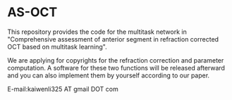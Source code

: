 # AS-OCT

This repository provides the code for the multitask network in "Comprehensive assessment of anterior segment in refraction corrected OCT based on multitask learning".

We are applying for copyrights for the refraction correction and parameter computation. A software for these two functions will be released afterward and you can also implement them by yourself according to our paper.

E-mail:kaiwenli325 AT gmail DOT com